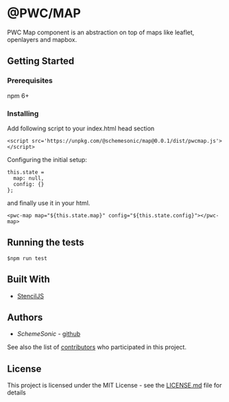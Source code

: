 # @PWC/MAP

PWC Map component is an abstraction on top of maps like leaflet, openlayers and mapbox. 

## Getting Started

### Prerequisites

npm 6+ 

### Installing

Add following script to your index.html head section

```<script src='https://unpkg.com/@schemesonic/map@0.0.1/dist/pwcmap.js'></script>```

Configuring the initial setup:
``` 
this.state = 
  map: null,
  config: {}
};
```

and finally use it in your html.

```<pwc-map map="${this.state.map}" config="${this.state.config}"></pwc-map>```

## Running the tests

```$npm run test```

## Built With

* [StencilJS](https://stenciljs.com/)

## Authors

* *SchemeSonic* - [github](https://github.com/schemesonic)

See also the list of [contributors](https://github.com/paraboly/@pwc-map/contributors) who participated in this project.

## License

This project is licensed under the MIT License - see the [LICENSE.md](LICENSE.md) file for details
